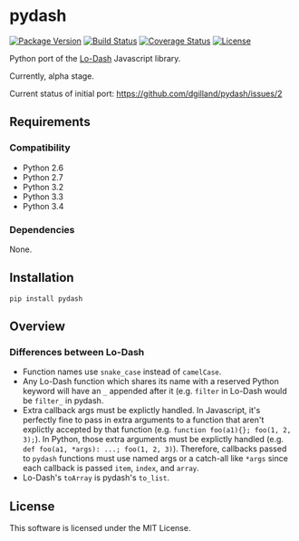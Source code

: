 # pydash

[![Package Version](http://img.shields.io/pypi/v/pydash.svg?style=flat)](https://pypi.python.org/pypi/pydash/)
[![Build Status](http://img.shields.io/travis/dgilland/pydash/master.svg?style=flat)](https://travis-ci.org/dgilland/pydash)
[![Coverage Status](http://img.shields.io/coveralls/dgilland/pydash/master.svg?style=flat)](https://coveralls.io/r/dgilland/pydash)
[![License](http://img.shields.io/pypi/l/pydash.svg?style=flat)](https://pypi.python.org/pypi/pydash/)


Python port of the [Lo-Dash](http://Lo-Dash.com/) Javascript library.

Currently, alpha stage.

Current status of initial port: https://github.com/dgilland/pydash/issues/2


## Requirements

### Compatibility

- Python 2.6
- Python 2.7
- Python 3.2
- Python 3.3
- Python 3.4

### Dependencies

None.


## Installation

```
pip install pydash
```

## Overview

### Differences between Lo-Dash

- Function names use `snake_case` instead of `camelCase`.
- Any Lo-Dash function which shares its name with a reserved Python keyword will have an `_` appended after it (e.g. `filter` in Lo-Dash would be `filter_` in pydash.
- Extra callback args must be explictly handled. In Javascript, it's perfectly fine to pass in extra arguments to a function that aren't explictly accepted by that function (e.g. `function foo(a1){}; foo(1, 2, 3);`). In Python, those extra arguments must be explictly handled (e.g. `def foo(a1, *args): ...; foo(1, 2, 3)`). Therefore, callbacks passed to `pydash` functions must use named args or a catch-all like `*args` since each callback is passed `item`, `index`, and `array`.
- Lo-Dash's `toArray` is pydash's `to_list`.


## License

This software is licensed under the MIT License.
